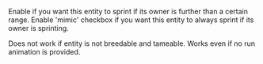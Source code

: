 Enable if you want this entity to sprint if its owner is further than a certain range.
Enable 'mimic' checkbox if you want this entity to always sprint if its owner is sprinting. 

Does not work if entity is not breedable and tameable.
Works even if no run animation is provided. 